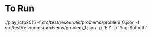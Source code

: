 # To Run
./play_icfp2015 -f src/test/resources/problems/problem_0.json -f src/test/resources/problems/problem_1.json -p 'Ei!' -p 'Yog-Sothoth'